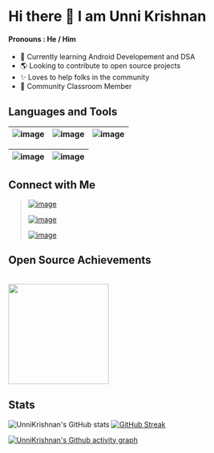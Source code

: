 # Hi there 👋 I am Unni Krishnan
#### Pronouns : He / Him
- 🌱 Currently learning Android Developement and DSA
- :earth_americas:  Looking to contribute to open source projects
- :sparkles:  Loves to help folks in the community
- :beginner: Community Classroom Member

## Languages and Tools

| ![image](https://img.shields.io/badge/Java-ED8B00?style=for-the-badge&logo=java&logoColor=black) | ![image](https://img.shields.io/badge/Android-3DDC84?style=for-the-badge&logo=android&logoColor=black) | ![image](https://img.shields.io/badge/C%2B%2B-00599C?style=for-the-badge&logo=c%2B%2B&logoColor=white)|
| :---: | :---: | :---: |

| ![image](https://img.shields.io/badge/Android_Studio-3DDC84?style=for-the-badge&logo=android-studio&logoColor=blue) | ![image](https://img.shields.io/badge/Visual_Studio_Code-0078D4?style=for-the-badge&logo=visual%20studio%20code&logoColor=purple) | 
| :---: | :---: |
## Connect with Me

> [![image](https://img.shields.io/badge/Twitter-1DA1F2?style=for-the-badge&logo=twitter&logoColor=white)](https://twitter.com/Unni_k_?t=M7amTieGKZiQRHwaHrNEVQ&s=09) 
> 
> [![image](https://img.shields.io/badge/Gmail-D14836?style=for-the-badge&logo=gmail&logoColor=white)](mailto:kvunni2002@gmail.com)
>
> [![image](https://img.shields.io/badge/Discord-7289DA?style=for-the-badge&logo=discord&logoColor=white)](https://discords.com/bio/p/unnikrishnan)

## Open Source Achievements

</br>
<a href = "https://hacktoberfest.digitalocean.com/">
<img src="https://camo.githubusercontent.com/5a8d352f17e028b08d7afe24eeb3293740bf399826ee1e3726dbae93d685c2b7/68747470733a2f2f6861636b746f626572666573742e6469676974616c6f6365616e2e636f6d2f5f6e7578742f696d672f6c6f676f2d6861636b746f626572666573742d66756c6c2e663432653362312e737667" width="200"/>
</a>

## Stats

![UnniKrishnan's GitHub stats](https://github-readme-stats.vercel.app/api?username=unnikrishnan2002&show_icons=true&theme=radical) [![GitHub Streak](http://github-readme-streak-stats.herokuapp.com?user=unnikrishnan2002&theme=neon-dark&date_format=M%20j%5B%2C%20Y%5D)](https://git.io/streak-stats)

[![UnniKrishnan's Github activity graph](https://activity-graph.herokuapp.com/graph?username=unnikrishnan2002&theme=react-dark)](https://github.com/ashutosh00710/github-readme-activity-graph)


